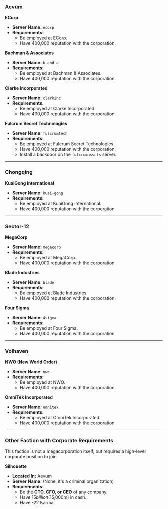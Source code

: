 ### **Aevum**

**ECorp**
*   **Server Name:** `ecorp`
*   **Requirements:**
    *   Be employed at ECorp.
    *   Have 400,000 reputation with the corporation.

**Bachman & Associates**
*   **Server Name:** `b-and-a`
*   **Requirements:**
    *   Be employed at Bachman & Associates.
    *   Have 400,000 reputation with the corporation.

**Clarke Incorporated**
*   **Server Name:** `clarkinc`
*   **Requirements:**
    *   Be employed at Clarke Incorporated.
    *   Have 400,000 reputation with the corporation.

**Fulcrum Secret Technologies**
*   **Server Name:** `fulcrumtech`
*   **Requirements:**
    *   Be employed at Fulcrum Secret Technologies.
    *   Have 400,000 reputation with the corporation.
    *   Install a backdoor on the `fulcrumassets` server.

---

### **Chongqing**

**KuaiGong International**
*   **Server Name:** `kuai-gong`
*   **Requirements:**
    *   Be employed at KuaiGong International.
    *   Have 400,000 reputation with the corporation.

---

### **Sector-12**

**MegaCorp**
*   **Server Name:** `megacorp`
*   **Requirements:**
    *   Be employed at MegaCorp.
    *   Have 400,000 reputation with the corporation.

**Blade Industries**
*   **Server Name:** `blade`
*   **Requirements:**
    *   Be employed at Blade Industries.
    *   Have 400,000 reputation with the corporation.

**Four Sigma**
*   **Server Name:** `4sigma`
*   **Requirements:**
    *   Be employed at Four Sigma.
    *   Have 400,000 reputation with the corporation.

---

### **Volhaven**

**NWO (New World Order)**
*   **Server Name:** `nwo`
*   **Requirements:**
    *   Be employed at NWO.
    *   Have 400,000 reputation with the corporation.

**OmniTek Incorporated**
*   **Server Name:** `omnitek`
*   **Requirements:**
    *   Be employed at OmniTek Incorporated.
    *   Have 400,000 reputation with the corporation.

---

### **Other Faction with Corporate Requirements**

This faction is not a megacorporation itself, but requires a high-level corporate position to join.

**Silhouette**
*   **Located In:** Aevum
*   **Server Name:** (None, it's a criminal organization)
*   **Requirements:**
    *   Be the **CTO, CFO, or CEO** of any company.
    *   Have $15 billion ($15,000m) in cash.
    *   Have -22 Karma.